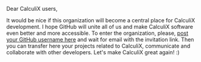 Dear CalculiX users,

It would be nice if this organization will become a central place for CalculiX development. I hope GitHub will unite all of us and make CalculiX software even better and more accessible. To enter the organization, please, [post your GitHub username here](https://calculix.discourse.group/t/calculix-source-code-repository/84/2?u=imirzov) and wait for email with the invitation link. Then you can transfer here your projects related to CalculiX, communicate and collaborate with other developers. Let's make CalculiX great again! :)

<!--

**Here are some ideas to get you started:**

🙋‍♀️ A short introduction - what is your organization all about?
🌈 Contribution guidelines - how can the community get involved?
👩‍💻 Useful resources - where can the community find your docs? Is there anything else the community should know?
🍿 Fun facts - what does your team eat for breakfast?
🧙 Remember, you can do mighty things with the power of [Markdown](https://docs.github.com/github/writing-on-github/getting-started-with-writing-and-formatting-on-github/basic-writing-and-formatting-syntax)
-->
